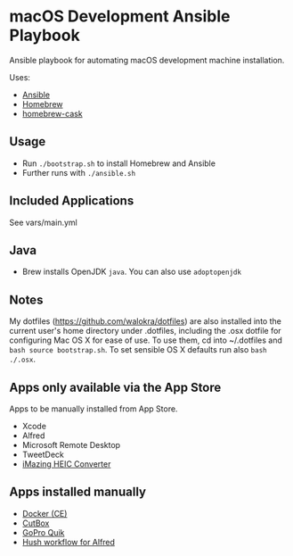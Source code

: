 # macOS Development Ansible Playbook

Ansible playbook for automating macOS development machine installation.

Uses:

* [Ansible](http://www.ansible.com/)
* [Homebrew](http://brew.sh/)
* [homebrew-cask](https://github.com/caskroom/homebrew-cask)

## Usage

* Run `./bootstrap.sh` to install Homebrew and Ansible
* Further runs with `./ansible.sh`

## Included Applications

See vars/main.yml

## Java

* Brew installs OpenJDK `java`. You can also use `adoptopenjdk`

## Notes

My dotfiles (https://github.com/walokra/dotfiles) are also installed into the current user's home directory under .dotfiles, including the .osx dotfile for configuring Mac OS X for ease of use. To use them, cd into ~/.dotfiles and ```bash
source bootstrap.sh```. To set sensible OS X defaults run also ```bash ./.osx```.

## Apps only available via the App Store

Apps to be manually installed from App Store.

* Xcode
* Alfred
* Microsoft Remote Desktop
* TweetDeck
* [iMazing HEIC Converter](https://imazing.com/heic)

## Apps installed manually

* [Docker (CE)](https://store.docker.com/editions/community/docker-ce-desktop-mac)
* [CutBox](https://github.com/cutbox/CutBox)
* [GoPro Quik](https://shop.gopro.com/EMEA/softwareandapp/quik-%7C-desktop/Quik-Desktop.html)
* [Hush workflow for Alfred](http://www.packal.org/workflow/shush-mute-your-microphone)

